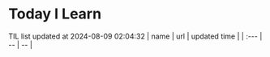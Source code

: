 # Today I Learn 
TIL list updated at 2024-08-09 02:04:32
| name | url | updated time |
| :--- | -- | -- |

